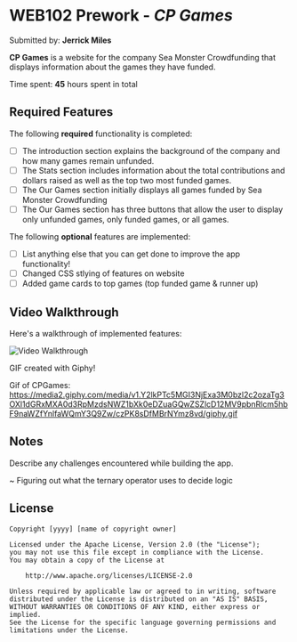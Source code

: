 # WEB102 Prework - *CP Games*

Submitted by: **Jerrick Miles**

**CP Games** is a website for the company Sea Monster Crowdfunding that displays information about the games they have funded.

Time spent: **45** hours spent in total

## Required Features

The following **required** functionality is completed:

* [ ] The introduction section explains the background of the company and how many games remain unfunded.
* [ ] The Stats section includes information about the total contributions and dollars raised as well as the top two most funded games.
* [ ] The Our Games section initially displays all games funded by Sea Monster Crowdfunding
* [ ] The Our Games section has three buttons that allow the user to display only unfunded games, only funded games, or all games.

The following **optional** features are implemented:

* [ ] List anything else that you can get done to improve the app functionality!
* [ ] Changed CSS stlying of features on website
* [ ] Added game cards to top games (top funded game & runner up)

## Video Walkthrough

Here's a walkthrough of implemented features:

<img src='http://i.imgur.com/link/to/your/gif/file.gif' title='Video Walkthrough' width='' alt='Video Walkthrough' />

<!-- Replace this with whatever GIF tool you used! -->
GIF created with Giphy! 

Gif of CPGames: https://media2.giphy.com/media/v1.Y2lkPTc5MGI3NjExa3M0bzl2c2ozaTg3OXl1dGRxMXA0d3RpMzdsNWZ1bXk0eDZuaGQwZSZlcD12MV9pbnRlcm5hbF9naWZfYnlfaWQmY3Q9Zw/czPK8sDfMBrNYmz8vd/giphy.gif
<!-- Recommended tools:
[Kap](https://getkap.co/) for macOS
[ScreenToGif](https://www.screentogif.com/) for Windows
[peek](https://github.com/phw/peek) for Linux. -->

## Notes

Describe any challenges encountered while building the app.

~ Figuring out what the ternary operator uses to decide logic

## License

    Copyright [yyyy] [name of copyright owner]

    Licensed under the Apache License, Version 2.0 (the "License");
    you may not use this file except in compliance with the License.
    You may obtain a copy of the License at

        http://www.apache.org/licenses/LICENSE-2.0

    Unless required by applicable law or agreed to in writing, software
    distributed under the License is distributed on an "AS IS" BASIS,
    WITHOUT WARRANTIES OR CONDITIONS OF ANY KIND, either express or implied.
    See the License for the specific language governing permissions and
    limitations under the License.
